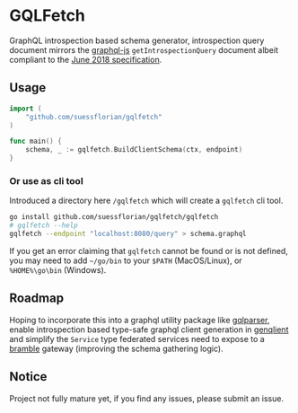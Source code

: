 # GQLFetch

GraphQL introspection based schema generator, introspection query document mirrors the [graphql-js](https://github.com/graphql/graphql-js) `getIntrospectionQuery` document albeit compliant to the [June 2018 specification](https://spec.graphql.org/June2018/#sec-Introspection).

## Usage

```go
import (
	"github.com/suessflorian/gqlfetch"
)

func main() {
	schema, _ := gqlfetch.BuildClientSchema(ctx, endpoint)
}
```

### Or use as cli tool
Introduced a directory here `/gqlfetch` which will create a `gqlfetch` cli tool.

```bash
go install github.com/suessflorian/gqlfetch/gqlfetch
# gqlfetch --help
gqlfetch --endpoint "localhost:8080/query" > schema.graphql
```

If you get an error claiming that `gqlfetch` cannot be found or is not defined, you may need to add `~/go/bin` to your `$PATH` (MacOS/Linux), or `%HOME%\go\bin` (Windows).

## Roadmap

Hoping to incorporate this into a graphql utility package like [gqlparser](https://github.com/vektah/gqlparser), enable introspection based type-safe graphql client generation in [genqlient](https://github.com/Khan/genqlient) and simplify the `Service` type federated services need to expose to a [bramble](https://movio.github.io/bramble/#/federation) gateway (improving the schema gathering logic).

## Notice

Project not fully mature yet, if you find any issues, please submit an issue.
